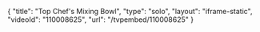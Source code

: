 {
    "title": "Top Chef's Mixing Bowl",
    "type": "solo",
    "layout": "iframe-static",
    "videoId": "110008625",
    "url": "\/tvpembed\/110008625"
}